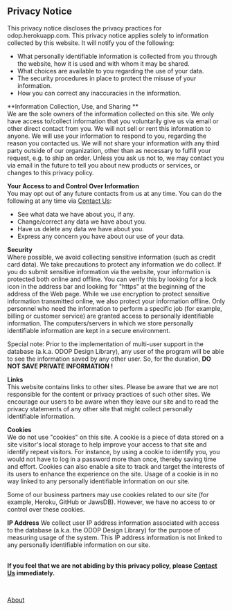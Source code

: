## Privacy Notice

This privacy notice discloses the privacy practices for odop.herokuapp.com. 
This privacy notice applies solely to information collected by this website. 
It will notify you of the following:   
* What personally identifiable information is collected from you through the website, how it is used and with whom it may be shared.
* What choices are available to you regarding the use of your data.
* The security procedures in place to protect the misuse of your information.
* How you can correct any inaccuracies in the information.
   
**Information Collection, Use, and Sharing **   
We are the sole owners of the information collected on this site. 
We only have access to/collect information that you voluntarily give us via email or other direct contact from you. 
We will not sell or rent this information to anyone.
We will use your information to respond to you, regarding the reason you contacted us. 
We will not share your information with any third party outside of our organization, other than as necessary to fulfill your request, e.g. to ship an order.
Unless you ask us not to, we may contact you via email in the future to tell you about new products or services, or changes to this privacy policy.

**Your Access to and Control Over Information**   
You may opt out of any future contacts from us at any time. 
You can do the following at any time via [Contact Us](../ContactUs):
* See what data we have about you, if any.
* Change/correct any data we have about you.
* Have us delete any data we have about you.
* Express any concern you have about our use of your data.   

**Security**   
Where possible, we avoid collecting sensitive information (such as credit card data). 
We take precautions to protect any information we do collect. 
If you do submit sensitive information via the website, your information is protected both online and offline.
You can verify this by looking for a lock icon in the address bar and looking for "https" at the beginning of the address of the Web page.
While we use encryption to protect sensitive information transmitted online, we also protect your information offline. 
Only personnel who need the information to perform a specific job (for example, billing or customer service) are granted access to personally identifiable information. 
The computers/servers in which we store personally identifiable information are kept in a secure environment.

Special note: Prior to the implementation of multi-user support in the database (a.k.a. ODOP Design Library),
any user of the program will be able to see the information saved by any other user. 
So, for the duration, **DO NOT SAVE PRIVATE INFORMATION !**

**Links**   
This website contains links to other sites. 
Please be aware that we are not responsible for the content or privacy practices of such other sites. 
We encourage our users to be aware when they leave our site and to read the privacy statements of any other site that might collect personally identifiable information.   

**Cookies**   
We do not use "cookies" on this site. 
A cookie is a piece of data stored on a site visitor's local storage to help improve your access to that site and identify repeat visitors. 
For instance, by using a cookie to identify you, you would not have to log in a password more than once, thereby saving time and effort. 
Cookies can also enable a site to track and target the interests of its users to enhance the experience on the site. 
Usage of a cookie is in no way linked to any personally identifiable information on our site.   

Some of our business partners may use cookies related to our site (for example, Heroku, GitHub or JawsDB). 
However, we have no access to or control over these cookies.   

**IP Address**
We collect user IP address information associated with access to the database (a.k.a. the ODOP Design Library) 
for the purpose of measuring usage of the system.
This IP address information is not linked to any personally identifiable information on our site.   
&nbsp;

**If you feel that we are not abiding by this privacy policy, please [Contact Us](../ContactUs) immediately.**
   
   &nbsp;
   
[About](../)
